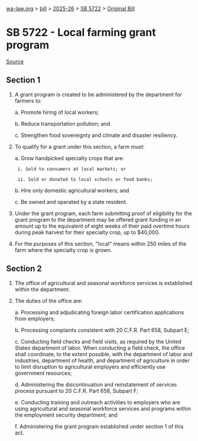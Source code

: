[wa-law.org](/) > [bill](/bill/) > [2025-26](/bill/2025-26/) > [SB 5722](/bill/2025-26/sb/5722/) > [Original Bill](/bill/2025-26/sb/5722/1/)

# SB 5722 - Local farming grant program

[Source](http://lawfilesext.leg.wa.gov/biennium/2025-26/Pdf/Bills/Senate%20Bills/5722.pdf)

## Section 1
1. A grant program is created to be administered by the department for farmers to:

    a. Promote hiring of local workers;

    b. Reduce transportation pollution; and

    c. Strengthen food sovereignty and climate and disaster resiliency.

2. To qualify for a grant under this section, a farm must:

    a. Grow handpicked specialty crops that are:

        i. Sold to consumers at local markets; or

        ii. Sold or donated to local schools or food banks;

    b. Hire only domestic agricultural workers; and

    c. Be owned and operated by a state resident.

3. Under the grant program, each farm submitting proof of eligibility for the grant program to the department may be offered grant funding in an amount up to the equivalent of eight weeks of their paid overtime hours during peak harvest for their specialty crop, up to $40,000.

4. For the purposes of this section, "local" means within 250 miles of the farm where the specialty crop is grown.

## Section 2
1. The office of agricultural and seasonal workforce services is established within the department.

2. The duties of the office are:

    a. Processing and adjudicating foreign labor certification applications from employers;

    b. Processing complaints consistent with 20 C.F.R. Part 658, Subpart E;

    c. Conducting field checks and field visits, as required by the United States department of labor. When conducting a field check, the office shall coordinate, to the extent possible, with the department of labor and industries, department of health, and department of agriculture in order to limit disruption to agricultural employers and efficiently use government resources;

    d. Administering the discontinuation and reinstatement of services process pursuant to 20 C.F.R. Part 658, Subpart F;

    e. Conducting training and outreach activities to employers who are using agricultural and seasonal workforce services and programs within the employment security department; and

    f. Administering the grant program established under section 1 of this act.
